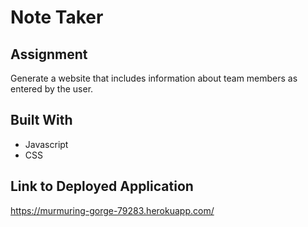 # Note Taker

## Assignment
Generate a website that includes information about team members as entered by the user.

## Built With
* Javascript
* CSS

## Link to Deployed Application
https://murmuring-gorge-79283.herokuapp.com/
